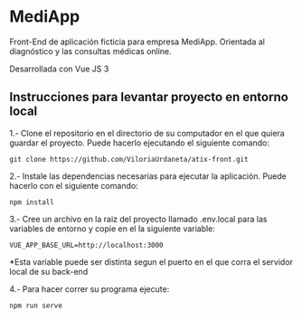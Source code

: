# MediApp

Front-End de aplicación ficticia para empresa MediApp. Orientada al diagnóstico y
las consultas médicas online.

Desarrollada con Vue JS 3


## Instrucciones para levantar proyecto en entorno local

1.- Clone el repositorio en el directorio de su computador en el que quiera guardar el proyecto. 
Puede hacerlo ejecutando el siguiente comando:
```
git clone https://github.com/ViloriaUrdaneta/atix-front.git
```

2.- Instale las dependencias necesarias para ejecutar la aplicación.
Puede hacerlo con el siguiente comando:
```
npm install
```

3.- Cree un archivo en la raiz del proyecto llamado .env.local para las variables de entorno y copie en el la siguiente variable:
```
VUE_APP_BASE_URL=http://localhost:3000
```
*Esta variable puede ser distinta segun el puerto en el que corra el servidor local de su back-end

4.- Para hacer correr su programa ejecute:
```
npm run serve
```





